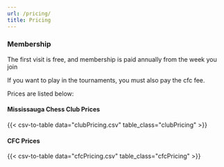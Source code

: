 ```yaml
---
url: /pricing/
title: Pricing
---
```


### Membership
The first visit is free, and membership is paid annually from the week you join

If you want to play in the tournaments, you must also pay the cfc fee. 

Prices are listed below:
#### Mississauga Chess Club Prices
{{< csv-to-table data="clubPricing.csv" table_class="clubPricing" >}}
#### CFC Prices
{{< csv-to-table data="cfcPricing.csv" table_class="cfcPricing" >}}
